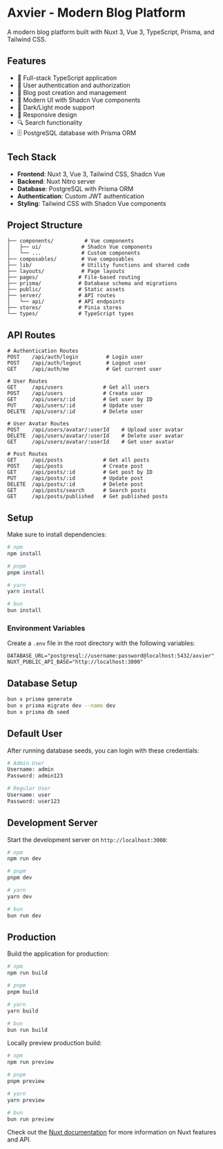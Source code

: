 # Axvier - Modern Blog Platform

A modern blog platform built with Nuxt 3, Vue 3, TypeScript, Prisma, and Tailwind CSS.

## Features

- 🚀 Full-stack TypeScript application
- 🔐 User authentication and authorization
- 📝 Blog post creation and management
- 🎨 Modern UI with Shadcn Vue components
- 🌙 Dark/Light mode support
- 📱 Responsive design
- 🔍 Search functionality
- 🗄️ PostgreSQL database with Prisma ORM

## Tech Stack

- **Frontend**: Nuxt 3, Vue 3, Tailwind CSS, Shadcn Vue
- **Backend**: Nuxt Nitro server
- **Database**: PostgreSQL with Prisma ORM
- **Authentication**: Custom JWT authentication
- **Styling**: Tailwind CSS with Shadcn Vue components

## Project Structure

```
├── components/          # Vue components
│   ├── ui/             # Shadcn Vue components
│   └── ...             # Custom components
├── composables/        # Vue composables
├── lib/                # Utility functions and shared code
├── layouts/            # Page layouts
├── pages/             # File-based routing
├── prisma/            # Database schema and migrations
├── public/            # Static assets
├── server/            # API routes
│   └── api/           # API endpoints
├── stores/            # Pinia stores
└── types/             # TypeScript types
```

## API Routes

```
# Authentication Routes
POST    /api/auth/login         # Login user
POST    /api/auth/logout        # Logout user
GET     /api/auth/me            # Get current user

# User Routes
GET     /api/users             # Get all users
POST    /api/users             # Create user
GET     /api/users/:id         # Get user by ID
PUT     /api/users/:id         # Update user
DELETE  /api/users/:id         # Delete user

# User Avatar Routes
POST    /api/users/avatar/:userId    # Upload user avatar
DELETE  /api/users/avatar/:userId    # Delete user avatar
GET     /api/users/avatar/:userId    # Get user avatar

# Post Routes
GET     /api/posts             # Get all posts
POST    /api/posts             # Create post
GET     /api/posts/:id         # Get post by ID
PUT     /api/posts/:id         # Update post
DELETE  /api/posts/:id         # Delete post
GET     /api/posts/search      # Search posts
GET     /api/posts/published   # Get published posts
```

## Setup

Make sure to install dependencies:

```bash
# npm
npm install

# pnpm
pnpm install

# yarn
yarn install

# bun
bun install
```

### Environment Variables

Create a `.env` file in the root directory with the following variables:

```
DATABASE_URL="postgresql://username:password@localhost:5432/axvier"
NUXT_PUBLIC_API_BASE="http://localhost:3000"
```

## Database Setup

```bash
bun x prisma generate
bun x prisma migrate dev --name dev
bun x prisma db seed
```

## Default User

After running database seeds, you can login with these credentials:

```bash
# Admin User
Username: admin
Password: admin123

# Regular User
Username: user
Password: user123
```

## Development Server

Start the development server on `http://localhost:3000`:

```bash
# npm
npm run dev

# pnpm
pnpm dev

# yarn
yarn dev

# bun
bun run dev
```

## Production

Build the application for production:

```bash
# npm
npm run build

# pnpm
pnpm build

# yarn
yarn build

# bun
bun run build
```

Locally preview production build:

```bash
# npm
npm run preview

# pnpm
pnpm preview

# yarn
yarn preview

# bun
bun run preview
```

Check out the [Nuxt documentation](https://nuxt.com/docs/getting-started/introduction) for more information on Nuxt features and API.
